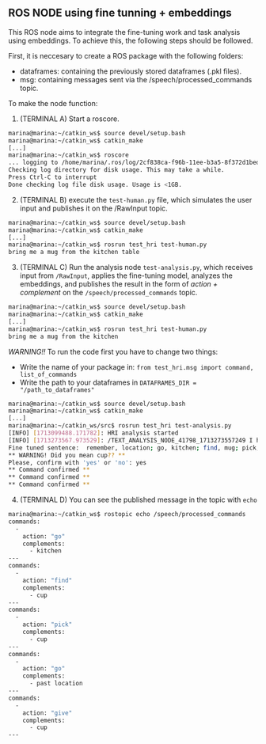 ## ROS NODE using fine tunning + embeddings
This ROS node aims to integrate the fine-tuning work and task analysis using embeddings. To achieve this, the following steps should be followed.

First, it is neccesary to create a ROS package with the following folders:
 - dataframes: containing the previously stored dataframes (.pkl files).
 - msg: containing messages sent via the /speech/processed_commands topic.

To make the node function:
1. (TERMINAL A) Start a roscore.
```bash
marina@marina:~/catkin_ws$ source devel/setup.bash 
marina@marina:~/catkin_ws$ catkin_make
[...]
marina@marina:~/catkin_ws$ roscore
... logging to /home/marina/.ros/log/2cf838ca-f96b-11ee-b3a5-8f372d1bed75/roslaunch-marina.log
Checking log directory for disk usage. This may take a while.
Press Ctrl-C to interrupt
Done checking log file disk usage. Usage is <1GB.

```

2. (TERMINAL B) execute the `test-human.py` file, which simulates the user input and publishes it on the /RawInput topic.
```bash
marina@marina:~/catkin_ws$ source devel/setup.bash 
marina@marina:~/catkin_ws$ catkin_make
[...]
marina@marina:~/catkin_ws$ rosrun test_hri test-human.py 
bring me a mug from the kitchen table
```
3. (TERMINAL C) Run the analysis node `test-analysis.py`, which receives input from `/RawInput`, applies the fine-tuning model, analyzes the embeddings, and publishes the result in the form of *action + complement* on the `/speech/processed_commands` topic. 
```bash
marina@marina:~/catkin_ws$ source devel/setup.bash 
marina@marina:~/catkin_ws$ catkin_make
[...]
marina@marina:~/catkin_ws$ rosrun test_hri test-human.py 
bring me a mug from the kitchen

```

_WARNING!!_ To run the code first you have to change two things:
- Write the name of your package in: `from test_hri.msg import command, list_of_commands`
- Write the path to your dataframes in `DATAFRAMES_DIR = "/path_to_dataframes"`

```bash
marina@marina:~/catkin_ws$ source devel/setup.bash 
marina@marina:~/catkin_ws$ catkin_make
[...]
marina@marina:~/catkin_ws/src$ rosrun test_hri test-analysis.py  
[INFO] [1713099488.171782]: HRI analysis started
[INFO] [1713273567.973529]: /TEXT_ANALYSIS_NODE_41798_1713273557249 I heard bring me a mug from the kitchen
Fine tuned sentence:  remember, location; go, kitchen; find, mug; pick, mug; go, past location; give, mug.
** WARNING! Did you mean cup?? ** 
Please, confirm with 'yes' or 'no': yes
** Command confirmed **
** Command confirmed **
** Command confirmed **
```

4. (TERMINAL D) You can see the published message in the topic with `echo`
```bash
marina@marina:~/catkin_ws$ rostopic echo /speech/processed_commands
commands: 
  - 
    action: "go"
    complements: 
      - kitchen
---
commands: 
  - 
    action: "find"
    complements: 
      - cup
---
commands: 
  - 
    action: "pick"
    complements: 
      - cup
---
commands: 
  - 
    action: "go"
    complements: 
      - past location
---
commands: 
  - 
    action: "give"
    complements: 
      - cup
---


```